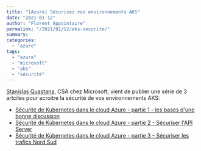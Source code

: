```yaml
---
title: "[Azure] Sécurisez vos environnements AKS"
date: "2021-01-12"
author: "Florent Appointaire"
permalink: "/2021/01/12/aks-securite/"
summary: 
categories: 
  - "azure"
tags:
  - "azure"
  - "microsoft"
  - "aks"
  - "sécurité"
---
```

[Stanislas Quastana](https://www.linkedin.com/in/stanislasquastana/), CSA chez Microsoft, vient de publier une série de 3 artciles pour acroitre la sécurité de vos environnements AKS:

- [Sécurité de Kubernetes dans le cloud Azure - partie 1 - les bases d'une bonne discussion](https://www.linkedin.com/pulse/s%C3%A9curit%C3%A9-de-kubernetes-dans-le-cloud-azure-partie-1-quastana/)
- [Sécurité de Kubernetes dans le cloud Azure - partie 2 - Sécuriser l'API Server](https://www.linkedin.com/pulse/s%C3%A9curit%C3%A9-de-kubernetes-dans-le-cloud-azure-partie-2-quastana/)
- [Sécurité de Kubernetes dans le cloud Azure - partie 3 - Sécuriser les trafics Nord Sud](https://www.linkedin.com/pulse/s%C3%A9curit%C3%A9-de-kubernetes-dans-le-cloud-azure-partie-3-quastana/)